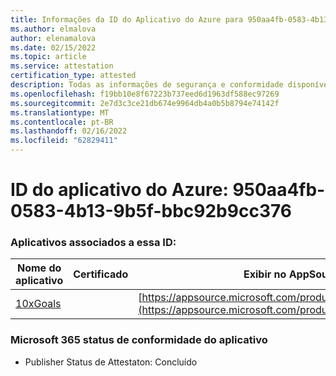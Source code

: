 ```yaml
---
title: Informações da ID do Aplicativo do Azure para 950aa4fb-0583-4b13-9b5f-bbc92b9cc376
ms.author: elmalova
author: elenamalova
ms.date: 02/15/2022
ms.topic: article
ms.service: attestation
certification_type: attested
description: Todas as informações de segurança e conformidade disponíveis para 950aa4fb-0583-4b13-9b5f-bbc92b9cc376.
ms.openlocfilehash: f19bb10e8f67223b737eed6d1963df588ec97269
ms.sourcegitcommit: 2e7d3c3ce21db674e9964db4a0b5b8794e74142f
ms.translationtype: MT
ms.contentlocale: pt-BR
ms.lasthandoff: 02/16/2022
ms.locfileid: "62829411"
---
```

# <a name="azure-app-id-950aa4fb-0583-4b13-9b5f-bbc92b9cc376"></a>ID do aplicativo do Azure: 950aa4fb-0583-4b13-9b5f-bbc92b9cc376


### <a name="apps-associated-with-this-id"></a>Aplicativos associados a essa ID:
| **Nome do aplicativo** | **Certificado** | **Exibir no AppSource** |
|--------------|---------------|-----------------------|
| [10xGoals](https://docs.microsoft.com/microsoft-365-app-certification/forward/WA200003122) |  | [https://appsource.microsoft.com/product/office/WA200003122](https://appsource.microsoft.com/product/office/WA200003122) |

### <a name="microsoft-365-app-compliance-status"></a>Microsoft 365 status de conformidade do aplicativo
- Publisher Status de Attestaton: Concluído
